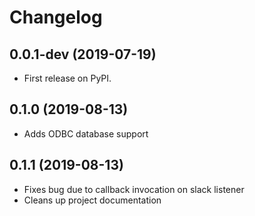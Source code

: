 # Changelog

## 0.0.1-dev (2019-07-19)

* First release on PyPI.

## 0.1.0 (2019-08-13)

* Adds ODBC database support

## 0.1.1 (2019-08-13)

* Fixes bug due to callback invocation on slack listener
* Cleans up project documentation